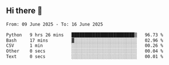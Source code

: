 ## Hi there 👋

<!--
**Bojupi/Bojupi** is a ✨ _special_ ✨ repository because its `README.md` (this file) appears on your GitHub profile.

Here are some ideas to get you started:

- 🔭 I’m currently working on ...
- 🌱 I’m currently learning ...
- 👯 I’m looking to collaborate on ...
- 🤔 I’m looking for help with ...
- 💬 Ask me about ...
- 📫 How to reach me: ...
- 😄 Pronouns: ...
- ⚡ Fun fact: ...
-->

<!--START_SECTION:waka-->

```txt
From: 09 June 2025 - To: 16 June 2025

Python   9 hrs 26 mins   ████████████████████████▒   96.73 %
Bash     17 mins         ▓░░░░░░░░░░░░░░░░░░░░░░░░   02.96 %
CSV      1 min           ░░░░░░░░░░░░░░░░░░░░░░░░░   00.26 %
Other    0 secs          ░░░░░░░░░░░░░░░░░░░░░░░░░   00.04 %
Text     0 secs          ░░░░░░░░░░░░░░░░░░░░░░░░░   00.01 %
```

<!--END_SECTION:waka-->
